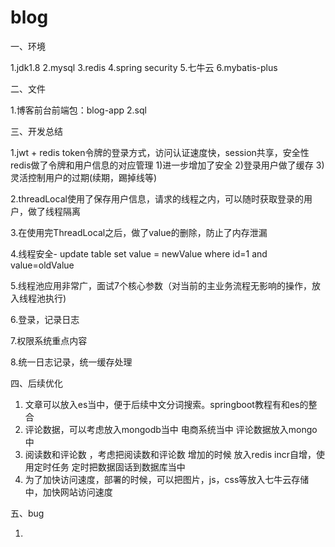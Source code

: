 # blog

一、环境

1.jdk1.8
2.mysql
3.redis
4.spring security
5.七牛云
6.mybatis-plus

二、文件

1.博客前台前端包：blog-app
2.sql

三、开发总结

1.jwt + redis
token令牌的登录方式，访问认证速度快，session共享，安全性
redis做了令牌和用户信息的对应管理
1)进一步增加了安全 
2)登录用户做了缓存 
3)灵活控制用户的过期(续期，踢掉线等)

2.threadLocal使用了保存用户信息，请求的线程之内，可以随时获取登录的用户，做了线程隔离

3.在使用完ThreadLocal之后，做了value的删除，防止了内存泄漏

4.线程安全- update table set value = newValue where id=1 and value=oldValue

5.线程池应用非常广，面试7个核心参数（对当前的主业务流程无影响的操作，放入线程池执行)

6.登录，记录日志

7.权限系统重点内容

8.统一日志记录，统一缓存处理

四、后续优化

1. 文章可以放入es当中，便于后续中文分词搜索。springboot教程有和es的整合
2. 评论数据，可以考虑放入mongodb当中  电商系统当中 评论数据放入mongo中
3. 阅读数和评论数 ，考虑把阅读数和评论数 增加的时候 放入redis incr自增，使用定时任务 定时把数据固话到数据库当中
4. 为了加快访问速度，部署的时候，可以把图片，js，css等放入七牛云存储中，加快网站访问速度

五、bug

1.
